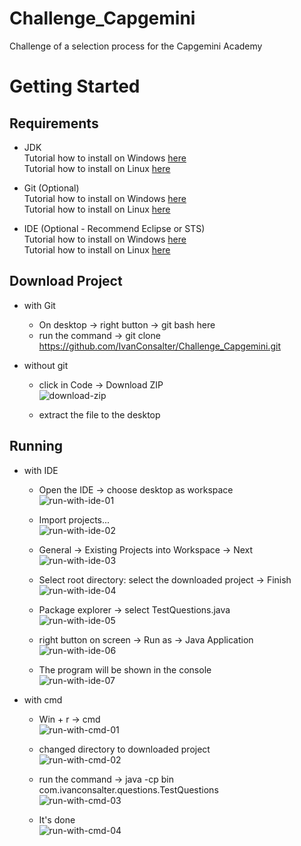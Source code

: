 # Challenge_Capgemini
Challenge of a selection process for the Capgemini Academy

# Getting Started

## Requirements

  - JDK<br>
    Tutorial how to install on Windows [here](https://www.youtube.com/watch?v=QekeJBShCy4)<br>
    Tutorial how to install on Linux [here](https://www.youtube.com/watch?v=Sv0EwYPLw8w)

  - Git (Optional)<br>
    Tutorial how to install on Windows [here](https://www.youtube.com/watch?v=YVPRhRyFrZY)<br>
    Tutorial how to install on Linux [here](https://www.youtube.com/watch?v=Bc7a3dpsuOM)

  - IDE (Optional - Recommend Eclipse or STS)<br> 
    Tutorial how to install on Windows [here](https://www.youtube.com/watch?v=vjsEyNRa0Zw)<br>
    Tutorial how to install on Linux [here](https://www.youtube.com/watch?v=gBZ9kh3r2Lg)

## Download Project 

  - with Git

    - On desktop -> right button -> git bash here
    - run the command -> git clone https://github.com/IvanConsalter/Challenge_Capgemini.git

  - without git

    - click in Code -> Download ZIP<br>
    ![download-zip](https://user-images.githubusercontent.com/50461475/154862255-c571285d-1b05-44c6-ae66-c8bffd37c841.png)

    - extract the file to the desktop

## Running

  - with IDE

    - Open the IDE -> choose desktop as workspace<br>
    ![run-with-ide-01](https://user-images.githubusercontent.com/50461475/154862263-ec61fa15-78c7-4928-9cba-6a265d584f86.png)

    - Import projects...<br>
    ![run-with-ide-02](https://user-images.githubusercontent.com/50461475/154862264-5a1cc670-efc0-4c41-b678-b3f664aa33e3.png)

    - General -> Existing Projects into Workspace -> Next<br>
    ![run-with-ide-03](https://user-images.githubusercontent.com/50461475/154862265-331c5147-90dc-4769-85a7-a7f3102b3eaa.png)

    - Select root directory: select the downloaded project -> Finish<br>
    ![run-with-ide-04](https://user-images.githubusercontent.com/50461475/154862266-c9f5cb26-3eba-406c-8baa-ad56b4ea3678.png)

    - Package explorer -> select TestQuestions.java<br>
    ![run-with-ide-05](https://user-images.githubusercontent.com/50461475/154862267-9ec176e8-2827-4dba-b5f6-52d10067db66.png)

    - right button on screen -> Run as -> Java Application<br>
    ![run-with-ide-06](https://user-images.githubusercontent.com/50461475/154862268-58c2ec0a-cbab-4ed9-9f3d-49afc9537b25.png)

    - The program will be shown in the console<br>
    ![run-with-ide-07](https://user-images.githubusercontent.com/50461475/154862269-8a8d3e38-ec5c-4ead-98ca-e9e1e3ba9da8.png)


  - with cmd

    - Win + r -> cmd<br>
    ![run-with-cmd-01](https://user-images.githubusercontent.com/50461475/154862256-4eed4562-5860-415f-803c-68c61fff5461.png)

    - changed directory to downloaded project<br>
    ![run-with-cmd-02](https://user-images.githubusercontent.com/50461475/154862259-c08e2c10-b356-485f-ae4a-04483b67322b.png)

    - run the command -> java -cp bin com.ivanconsalter.questions.TestQuestions<br>
    ![run-with-cmd-03](https://user-images.githubusercontent.com/50461475/154862260-95aed6ae-bbcb-464a-b139-5df534d6f847.png)

    - It's done<br>
    ![run-with-cmd-04](https://user-images.githubusercontent.com/50461475/154862261-7923ed4d-6538-4197-8347-a90850a207e5.png)
